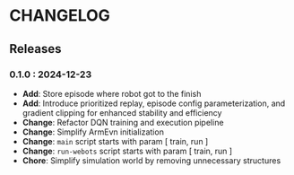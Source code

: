 # CHANGELOG

## Releases

### 0.1.0 : 2024-12-23
- **Add**: Store episode where robot got to the finish 
- **Add**: Introduce prioritized replay, episode config parameterization, and gradient clipping for enhanced stability and efficiency 
- **Change**: Refactor DQN training and execution pipeline
- **Change**: Simplify ArmEvn initialization
- **Change**: `main` script starts with param [ train, run ]
- **Change**: `run-webots` script starts with param [ train, run ]
- **Chore**: Simplify simulation world by removing unnecessary structures
